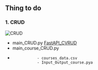 ## Thing to do

### 1. CRUD 
![CRUD](https://encrypted-tbn0.gstatic.com/images?q=tbn:ANd9GcQlB3dEY4w5O4JKLEO2MS2PrgEnsk3RSkSi5Q&s)
- main_CRUD.py
[FastAPI_CVRUD](https://files.realpython.com/media/crud-fastapi.b1f61c0ae791.png)
- main_course_CRUD.py
-                - courses_data.csv
                 - Input_Output_course.pya
